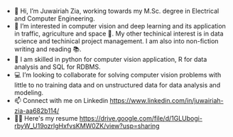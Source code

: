 - 👋 Hi, I’m Juwairiah Zia, working towards my M.Sc. degree in Electrical and Computer Engineering. 
- 👀 I’m interested in computer vision and deep learning and its application in traffic, agriculture and space 🚀. My other techinical interest is in data science and techinical project management. I am also into non-fiction writing and reading 📚. 
- 🌱 I am skilled in python for computer vision application, R for data analysis and SQL for RDBMS.
- ‍💻 I’m looking to collaborate for solving computer vision problems with little to no training data and on unstructured data for data analysis and modeling.
- 📫 Connect with me on Linkedin https://www.linkedin.com/in/juwairiah-zia-aa682b114/
- 👩‍💻 Here's my resume https://drive.google.com/file/d/1GLUbogi-rbyW_U19ozrlgHxfvsKMW0ZK/view?usp=sharing

<!---
javeriaz15/javeriaz15 is a ✨ special ✨ repository because its `README.md` (this file) appears on your GitHub profile.
You can click the Preview link to take a look at your changes.
--->
